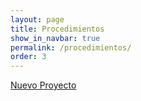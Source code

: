 ```yaml
---
layout: page
title: Procedimientos
show_in_navbar: true
permalink: /procedimientos/
order: 3
---
```


[Nuevo Proyecto](/procedimientos/nuevo_proyecto)
